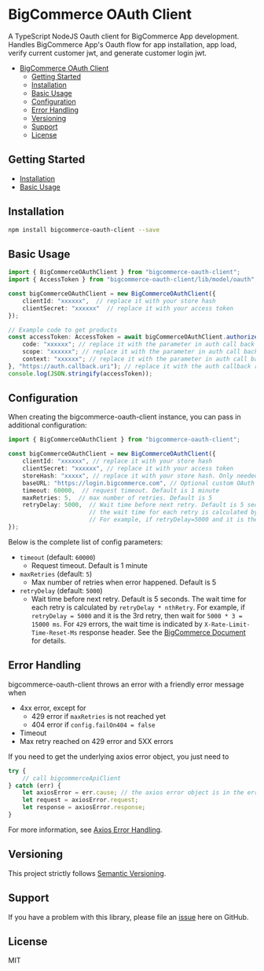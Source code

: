 # BigCommerce OAuth Client

A TypeScript NodeJS Oauth client for BigCommerce App development. Handles BigCommerce App's Oauth flow for app installation, app load, verify current customer jwt, and generate customer login jwt.

- [BigCommerce OAuth Client](#bigcommerce-oauth-client)
  - [Getting Started](#getting-started)
  - [Installation](#installation)
  - [Basic Usage](#basic-usage)
  - [Configuration](#configuration)
  - [Error Handling](#error-handling)
  - [Versioning](#versioning)
  - [Support](#support)
  - [License](#license)


## Getting Started

- [Installation](#installation)
- [Basic Usage](#basic-usage)

## Installation

```sh
npm install bigcommerce-oauth-client --save
```

## Basic Usage

```typescript
import { BigCommerceOAuthClient } from "bigcommerce-oauth-client";
import { AccessToken } from "bigcommerce-oauth-client/lib/model/oauth";

const bigCommerceOAuthClient = new BigCommerceOAuthClient({
    clientId: "xxxxxx",  // replace it with your store hash
    clientSecret: "xxxxxx"  // replace it with your access token
});

// Example code to get products
const accessToken: AccessToken = await bigCommerceOAuthClient.authorize({
    code: "xxxxxx"; // replace it with the parameter in auth call back
    scope: "xxxxxx"; // replace it with the parameter in auth call back
    context: "xxxxxx"; // replace it with the parameter in auth call back
}, "https://auth.callback.uri"); // replace it with the auth callback registered in the app profile.
console.log(JSON.stringify(accessToken));

```

## Configuration

When creating the bigcommerce-oauth-client instance, you can pass in additional configuration:

```typescript
import { BigCommerceOAuthClient } from "bigcommerce-oauth-client";

const bigCommerceOAuthClient = new BigCommerceOAuthClient({
    clientId: "xxxxxx", // replace it with your store hash
    clientSecret: "xxxxxx", // replace it with your access token
    storeHash: "xxxxx", // replace it with your store hash. Only needed for createCustomerLoginJwt()
    baseURL: "https://login.bigcommerce.com", // Optional custom OAuth URL endpoint
    timeout: 60000,  // request timeout. Default is 1 minute
    maxRetries: 5,  // max number of retries. Default is 5
    retryDelay: 5000,  // Wait time before next retry. Default is 5 seconds.
                       // the wait time for each retry is calculated by retryDelay * nthRetry.
                       // For example, if retryDelay=5000 and it is the 3rd retry, then wait for 5000*3=15000 ms.
});

```

Below is the complete list of config parameters:

- `timeout` (default: `60000`)
  - Request timeout. Default is 1 minute
- `maxRetries` (default: `5`)
  - Max number of retries when error happened. Default is 5
- `retryDelay` (default: `5000`)
  - Wait time before next retry. Default is 5 seconds. The wait time for each retry is calculated by `retryDelay * nthRetry`. For example, if `retryDelay = 5000` and it is the 3rd retry, then wait for `5000 * 3 = 15000 ms`. For `429` errors, the wait time is indicated by `X-Rate-Limit-Time-Reset-Ms` response header. See the [BigCommerce Document](https://developer.bigcommerce.com/api-docs/getting-started/best-practices#playing-nicely-with-the-platform) for details.

## Error Handling

bigcommerce-oauth-client throws an error with a friendly error message when

- 4xx error, except for
  - 429 error if `maxRetries` is not reached yet
  - 404 error if `config.failOn404 = false`
- Timeout
- Max retry reached on 429 error and 5XX errors

If you need to get the underlying axios error object, you just need to

```typescript
try {
    // call bigcommerceApiClient
} catch (err) {
    let axiosError = err.cause; // the axios error object is in the error cause
    let request = axiosError.request;
    let response = axiosError.response;
}
```

For more information, see [Axios Error Handling](https://axios-http.com/docs/handling_errors).

## Versioning

This project strictly follows [Semantic Versioning](http://semver.org/).

## Support

If you have a problem with this library, please file an [issue](https://github.com/kzhang-dsg/bigcommerce-oauth-client/issues/new) here on GitHub.


## License

MIT